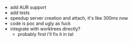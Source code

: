 * add AUR support
* add tests
* speedup server creation and attach, it's like 300ms now
* code is poc and ugly as fuck
* integrate with worktrees directly?
    * probably first i'll fix it in tat
